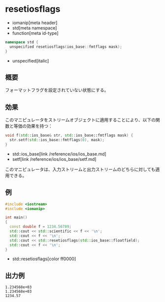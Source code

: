 # resetiosflags
* iomanip[meta header]
* std[meta namespace]
* function[meta id-type]

```cpp
namespace std {
  unspecified resetiosflags(ios_base::fmtflags mask);
}
```
* unspecified[italic]

## 概要
フォーマットフラグを設定されていない状態にする。


## 効果
このマニピュレータをストリームオブジェクトに適用することにより、以下の関数と等価の効果を持つ：

```cpp
void f(std::ios_base& str, std::ios_base::fmtflags mask) {
  str.setf(std::ios_base::fmtflags(0), mask);
}
```
* std::ios_base[link /reference/ios/ios_base.md]
* setf[link /reference/ios/ios_base/setf.md]

このマニピュレータは、入力ストリームと出力ストリームのどちらに対しても適用できる。


## 例
```cpp example
#include <iostream>
#include <iomanip>

int main()
{
  const double f = 1234.56789;
  std::cout << std::scientific << f << '\n';
  std::cout << f << '\n';
  std::cout << std::resetiosflags(std::ios_base::floatfield);
  std::cout << f << '\n';
}
```
* std::resetiosflags[color ff0000]


## 出力例
```
1.234568e+03
1.234568e+03
1234.57
```
